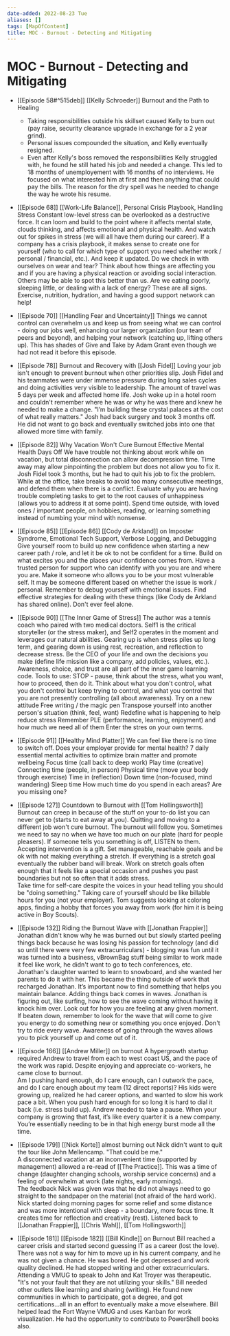 ```yaml
---
date-added: 2022-08-23 Tue
aliases: []
tags: [MapOfContent]
title: MOC - Burnout - Detecting and Mitigating
---
```


# MOC - Burnout - Detecting and Mitigating


- [[Episode 58#^515deb]] [[Kelly Schroeder]] Burnout and the Path to Healing
	- Taking responsibilities outside his skillset caused Kelly to burn out (pay raise, security clearance upgrade in exchange for a 2 year grind).
	- Personal issues compounded the situation, and Kelly eventually resigned.  
	- Even after Kelly's boss removed the responsibilities Kelly struggled with, he found he still hated his job and needed a change.  This led to 18 months of unemployement with 16 months of no interviews.  He focused on what interested him at first and then anything that could pay the bills.  The reason for the dry spell was he needed to change the way he wrote his resume.

- [[Episode 68]]
	[[Work-Life Balance]], Personal Crisis Playbook, Handling Stress
	Constant low-level stress can be overlooked as a destructive force.  It can loom and build to the point where it affects mental state, clouds thinking, and affects emotional and physical health.  And watch out for spikes in stress (we will all have them during our career).
	If a company has a crisis playbook, it makes sense to create one for yourself (who to call for which type of support you need whether work / personal / financial, etc.).  And keep it updated.
	Do we check in with ourselves on wear and tear?  Think about how things are affecting you and if you are having a physical reaction or avoiding social interaction.  Others may be able to spot this better than us.  Are we eating poorly, sleeping little, or dealing with a lack of energy?  These are all signs.  
	Exercise, nutrition, hydration, and having a good support network can help!

- [[Episode 70]]
	[[Handling Fear and Uncertainty]]
	Things we cannot control can overwhelm us and keep us from seeing what we can control - doing our jobs well, enhancing our larger organization (our team of peers and beyond), and helping your network (catching up, lifting others up).  This has shades of Give and Take by Adam Grant even though we had not read it before this episode.

- [[Episode 78]]
	Burnout and Recovery with [[Josh Fidel]]
	Loving your job isn't enough to prevent burnout when other priorities slip.  Josh Fidel and his teammates were under immense pressure during long sales cycles and doing activities very visible to leadership.  The amount of travel was 5 days per week and affected home life.  Josh woke up in a hotel room and couldn't remember where he was or why he was there and knew he needed to make a change.  "I’m building these crystal palaces at the cost of what really matters."
	Josh had back surgery and took 3 months off.  He did not want to go back and eventually switched jobs into one that allowed more time with family.

- [[Episode 82]]
	Why Vacation Won't Cure Burnout
	Effective Mental Health Days Off
	We have trouble not thinking about work while on vacation, but total disconnection can allow decompression time.  Time away may allow pinpointing the problem but does not allow you to fix it.  Josh Fidel took 3 months, but he had to quit his job to fix the problem.
	While at the office, take breaks to avoid too many consecutive meetings, and defend them when there is a conflict.  Evaluate why you are having trouble completing tasks to get to the root causes of unhappiness (allows you to address it at some point).
	Spend time outside, with loved ones / important people, on hobbies, reading, or learning something instead of numbing your mind with nonsense.

- [[Episode 85]] [[Episode 86]]
	[[Cody de Arkland]] on Imposter Syndrome, Emotional Tech Support, Verbose Logging, and Debugging
	Give yourself room to build up new confidence when starting a new career path / role, and let it be ok to not be confident for a time.  Build on what excites you and the places your confidence comes from.  Have a trusted person for support who can identify with you you are and where you are.  Make it someone who allows you to be your most vulnerable self.  It may be someone different based on whether the issue is work / personal.
	Remember to debug yourself with emotional issues.  Find effective strategies for dealing with these things (like Cody de Arkland has shared online).  Don't ever feel alone.


- [[Episode 90]]
	[[The Inner Game of Stress]]
	The author was a tennis coach who paired with two medical doctors.  Self1 is the critical storyteller (or the stress maker), and Self2 operates in the moment and leverages our natural abilities.
	Gearing up is when stress piles up long term, and gearing down is using rest, recreation, and reflection to decrease stress.
	Be the CEO of your life and own the decisions you make (define life mission like a company, add policies, values, etc.).  Awareness, choice, and trust are all part of the inner game learning code.
	Tools to use:
		STOP - pause, think about the stress, what you want, how to proceed, then do it.
		Think about what you don't control, what you don't control but keep trying to control, and what you control that you are not presently controlling (all about awareness).
		Try on a new attitude
		Free writing / the magic pen
		Transpose yourself into another person's situation (think, feel, want)
		Redefine what is happening to help reduce stress
		Remember PLE (performance, learning, enjoyment) and how much we need all of them
	Enter the stres on your own terms.
		

- [[Episode 91]]
	[[Healthy Mind Platter]]
	We can feel like there is no time to switch off.  Does your employer provide for mental health?
	7 daily essential mental activities to optimize brain matter and promote wellbeing
		Focus time (call back to deep work)
		Play time (creative)
		Connecting time (people, in person)
		Physical time (move your body through exercise)
		Time in (reflection)
		Down time (non-focused, mind wandering)
		Sleep time
	How much time do you spend in each areas?  Are you missing one?

- [[Episode 127]]
	Countdown to Burnout with [[Tom Hollingsworth]]
	Burnout can creep in because of the stuff on your to-do list you can never get to (starts to eat away at you).  Quitting and moving to a different job won't cure burnout.  The burnout will follow you.  Sometimes we need to say no when we have too much on our plate (hard for people pleasers).
	If someone tells you something is off, LISTEN to them.  Accepting intervention is a gift.
	Set manageable, reachable goals and be ok with not making everything a stretch.  If everything is a stretch goal eventually the rubber band will break. Work on stretch goals often enough that it feels like a special occasion and pushes you past boundaries but not so often that it adds stress.  
	Take time for self-care despite the voices in your head telling you should be "doing something."  Taking care of yourself should be like billable hours for you (not your employer).  Tom suggests looking at coloring apps, finding a hobby that forces you away from work (for him it is being active in Boy Scouts).

- [[Episode 132]]
	Riding the Burnout Wave with [[Jonathan Frappier]]
	Jonathan didn't know why he was burned out but slowly started peeling things back because he was losing his passion for technology (and did so until there were very few extracurriculars) - blogging was fun until it was turned into a business, vBrownBag stuff being similar to work made it feel like work, he didn't want to go to tech conferences, etc.  
	Jonathan's daughter wanted to learn to snowboard, and she wanted her parents to do it with her.  This became the thing outside of work that recharged Jonathan.  It’s important now to find something that helps you maintain balance.
	Adding things back comes in waves.  Jonathan is figuring out, like surfing, how to see the wave coming without having it knock him over.  Look out for how you are feeling at any given moment.  If beaten down, remember to look for the wave that will come to give you energy to do something new or something you once enjoyed. Don't try to ride every wave.  Awareness of going through the waves allows you to pick yourself up and come out of it.

- [[Episode 166]]
	[[Andrew Miller]] on burnout
	A hypergrowth startup required Andrew to travel from each to west coast US, and the pace of the work was rapid.  Despite enjoying and appreciate co-workers, he came close to burnout.  
	Am I pushing hard enough, do I care enough, can I outwork the pace, and do I care enough about my team (12 direct reports)?
	His kids were growing up, realized he had career options, and wanted to slow his work pace a bit.
	When you push hard enough for so long it is hard to dial it back (i.e. stress build up).  Andrew needed to take a pause.
	When your company is growing that fast, it’s like every quarter it is a new company. You’re essentially needing to be in that high energy burst mode all the time.

- [[Episode 179]]
	[[Nick Korte]] almost burning out
Nick didn't want to quit the tour like John Mellencamp.  "That could be me."  
A disconnected vacation at an inconvenient time (supported by management) allowed a re-read of [[The Practice]].  This was a time of change (daughter changing schools, worship service concerns) and a feeling of overwhelm at work (late nights, early mornings).  
The feedback Nick was given was that he did not always need to go straight to the sandpaper on the material (not afraid of the hard work).  Nick started doing morning pages for some relief and some distance and was more intentional with sleep - a boundary, more focus time.  It creates time for reflection and creativity (rest).
Listened back to [[Jonathan Frappier]], [[Chris Wahl]], [[Tom Hollingsworth]]


- [[Episode 181]] [[Episode 182]]
	[[Bill Kindle]] on Burnout
	Bill reached a career crisis and started second guessing IT as a career (lost the love).  There was not a way for him to move up in his current company, and he was not given a chance. He was bored.  He got depressed and work quality declined.  He had stopped writing and other extracurriculars.
	Attending a VMUG to speak to John and Kat Troyer was therapeutic.  "It's not your fault that they are not utilizing your skills."
	Bill needed other outlets like learning and sharing (writing).  He found new communities in which to participate, got a degree, and got certifications...all in an effort to eventually make a move elsewhere.
	Bill helped lead the Fort Wayne VMUG and uses Kanban for work visualization.  He had the opportunity to contribute to PowerShell books also.
	
	